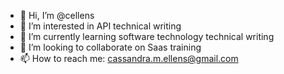 - 👋 Hi, I’m @cellens
- 👀 I’m interested in API technical writing
- 🌱 I’m currently learning software technology technical writing 
- 💞️ I’m looking to collaborate on Saas training 
- 📫 How to reach me: cassandra.m.ellens@gmail.com

<!---
cellens/cellens is a ✨ special ✨ repository because its `README.md` (this file) appears on your GitHub profile.
You can click the Preview link to take a look at your changes.
--->
